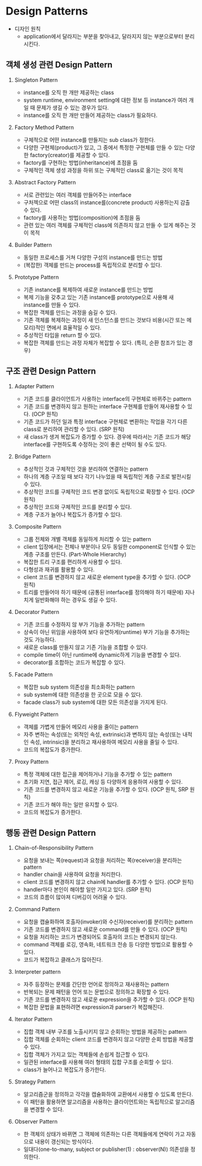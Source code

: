 # Design Patterns

- 디자인 원칙
    - application에서 달라지는 부분을 찾아내고, 달라지지 않는 부분으로부터 분리시킨다.

## 객체 생성 관련 Design Pattern

1. Singleton Pattern
    - instance를 오직 한 개만 제공하는 class
    - system runtime, environment setting에 대한 정보 등 instance가 여러 개일 때 문제가 생길 수 있는 경우가 있다.
    - instance를 오직 한 개만 만들어 제공하는 class가 필요하다.

2. Factory Method Pattern
    - 구체적으로 어떤 instance를 만들지는 sub class가 정한다.
    - 다양한 구현체(product)가 있고, 그 중에서 특정한 구현체를 만들 수 있는 다양한 factory(creator)를 제공할 수 있다.
    - factory를 구현하는 방법(inheritance)에 초점을 둠
    - 구체적인 객체 생성 과정을 하위 또는 구체적인 class로 옮기는 것이 목적

3. Abstract Factory Pattern
    - 서로 관련있는 여러 객체를 만들어주는 interface
    - 구처젝으로 어떤 class의 instance를(concrete product) 사용하는지 감출 수 있다.
    - factory를 사용하는 방법(composition)에 초점을 둠
    - 관련 있는 여러 객체를 구체적인 class에 의존하지 않고 만들 수 있게 해주는 것이 목적

4. Builder Pattern
    - 동일한 프로세스를 거쳐 다양한 구성의 instance를 만드는 방법
    - (복잡한) 객체를 만드는 process를 독립적으로 분리할 수 있다.

5. Prototype Pattern
    - 기존 instance를 복제하여 새로운 instance를 만드는 방법
    - 복제 기능을 갖추고 있는 기존 instance를 prototype으로 사용해 새 instance를 만들 수 있다.
    - 복잡한 객체를 만드는 과정을 숨길 수 있다.
    - 기존 객체를 복제하는 과정이 새 인스턴스를 만드는 것보다 비용(시간 또는 메모리)적인 면에서 효율적일 수 있다.
    - 추상적인 타입을 return 할 수 있다.
    - 복잡한 객체를 만드는 과정 자체가 복잡할 수 있다. (특히, 순환 참조가 있는 경우)

## 구조 관련 Design Pattern

1. Adapter Pattern
    - 기존 코드를 클라이언트가 사용하는 interface의 구현체로 바뀌주는 pattern
    - 기존 코드를 변경하지 않고 원하는 interface 구현체를 만들어 재사용할 수 있다. (OCP 원칙)
    - 기존 코드가 하던 일과 특정 interface 구현체로 변환하는 작업을 각기 다른 class로 분리하여 관리할 수 있다. (SRP 원칙)
    - 새 class가 생겨 복잡도가 증가할 수 있다. 경우에 따라서는 기존 코드가 해당 interface를 구현하도록 수정하는 것이 좋은 선택이 될 수도 있다.

2. Bridge Pattern
    - 추상적인 것과 구체적인 것을 분리하여 연결하는 pattern
    - 하나의 계층 구조일 때 보다 각기 나누었을 때 독립적인 계층 구조로 발전시킬 수 있다.
    - 추상적인 코드를 구체적인 코드 변경 없이도 독립적으로 확장할 수 있다. (OCP 원칙)
    - 추상적인 코드와 구체적인 코드를 분리할 수 있다.
    - 계층 구조가 늘어나 복잡도가 증가할 수 있다.

3. Composite Pattern
    - 그룹 전체와 개별 객체를 동일하게 처리할 수 있는 pattern
    - client 입장에서는 전체나 부분이나 모두 동일한 component로 인식할 수 있는 계층 구조를 만든다. (Part-Whole Hierarchy)
    - 복잡한 트리 구조를 편리하게 사용할 수 있다.
    - 다형성과 재귀를 활용할 수 있다.
    - client 코드를 변경하지 않고 새로운 element type을 추가할 수 있다. (OCP 원칙)
    - 트리를 만들어야 하기 때문에 (공통된 interface를 정의해야 하기 때문에) 지나치게 일반화해야 하는 경우도 생길 수 있다.

4. Decorator Pattern
    - 기존 코드를 수정하지 않 부가 기능을 추가하는 pattern
    - 상속이 아닌 위임을 사용하여 보다 유연하게(runtime) 부가 기능을 추가하는 것도 가능하다.
    - 새로운 class를 만들지 않고 기존 기능을 조합할 수 있다.
    - compile time이 아닌 runtime에 dynamic하게 기능을 변경할 수 있다.
    - decorator를 조합하는 코드가 복잡할 수 있다.

5. Facade Pattern
    - 복잡한 sub system 의존성을 최소화하는 pattern
    - sub system에 대한 의존성을 한 곳으로 모을 수 있다.
    - facade class가 sub system에 대한 모든 의존성을 가지게 된다.

6. Flyweight Pattern
    - 객체를 가볍게 만들어 메모리 사용을 줄이는 pattern
    - 자주 변하는 속성(또는 외적인 속성, extrinsic)과 변하지 않는 속성(또는 내적인 속성, intrinsic)을 분리하고 재사용하여 메모리 사용을 줄일 수 있다.
    - 코드의 복잡도가 증가한다.

7. Proxy Pattern
    - 특정 객체에 대한 접근을 제어하거나 기능을 추가할 수 있는 pattern
    - 초기화 지연, 접근 제어, 로깅, 캐싱 등 다양하게 응용하여 사용할 수 있다.
    - 기존 코드를 변경하지 않고 새로운 기능을 추가할 수 있다. (OCP 원칙, SRP 원칙)
    - 기존 코드가 해야 하는 일만 유지할 수 있다.
    - 코드의 복잡도가 증가한다.

## 행동 관련 Design Pattern

1. Chain-of-Responsibility Pattern
    - 요청을 보내는 쪽(request)과 요청을 처리하는 쪽(receiver)을 분리하는 pattern
    - handler chain을 사용하여 요청을 처리한다.
    - client 코드를 변경하지 않고 chain에 handler를 추가할 수 있다. (OCP 원칙)
    - handler마다 본인이 해야할 일만 가지고 있다. (SRP 원칙)
    - 코드의 흐름이 많아져 디버깅이 어려울 수 있다.

2. Command Pattern
    - 요청을 캡슐화하여 호출자(invoker)와 수신자(receiver)를 분리하는 pattern
    - 기존 코드를 변경하지 않고 새로운 command를 만들 수 있다. (OCP 원칙)
    - 요청을 처리하는 코드가 변경되어도 호출자의 코드는 변경되지 않는다.
    - command 객체를 로깅, 영속화, 네트워크 전송 등 다양한 방법으로 활용할 수 있다.
    - 코드가 복잡하고 클래스가 많아진다.

3. Interpreter pattern
    - 자주 등장하는 문제를 간단한 언어로 정의하고 재사용하는 pattern
    - 반복되는 문제 패턴을 언어 또는 문법으로 정의하고 확장할 수 있다.
    - 기존 코드를 변경하지 않고 새로운 expression을 추가할 수 있다. (OCP 원칙)
    - 복잡한 문법을 표현하려면 expression과 parser가 복잡해진다.

4. Iterator Pattern
    - 집합 객체 내부 구조를 노출시키지 않고 순회하는 방법을 제공하는 pattern
    - 집합 객체를 순회하는 client 코드를 변경하지 않고 다양한 순회 방법을 제공할 수 있다.
    - 집합 객체가 가지고 있는 객체들에 손쉽게 접근할 수 있다.
    - 일관된 interface를 사용해 여러 형태의 집합 구조를 순회할 수 있다.
    - class가 늘어나고 복잡도가 증가한다.

5. Strategy Pattern
    - 알고리즘군을 정의하고 각각을 캡슐화하여 교환에서 사용할 수 있도록 만든다.
    - 이 패턴을 활용하면 알고리즘을 사용하는 클라이언트와는 독립적으로 알고리즘을 변경할 수 있다.

6. Observer Pattern
    - 한 객체의 상태가 바뀌면 그 객체에 의존하는 다른 객체들에게 연락이 가고 자동으로 내용이 갱신되는 방식이다.
    - 일대다(one-to-many, subject or publisher(1) : observer(N)) 의존성을 정의한다.
